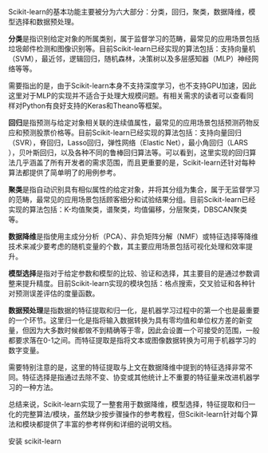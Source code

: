 Scikit-learn的基本功能主要被分为六大部分：分类，回归，聚类，数据降维，模型选择和数据预处理。

**分类**是指识别给定对象的所属类别，属于监督学习的范畴，最常见的应用场景包括垃圾邮件检测和图像识别等。目前Scikit-learn已经实现的算法包括：支持向量机（SVM），最近邻，逻辑回归，随机森林，决策树以及多层感知器（MLP）神经网络等等。

需要指出的是，由于Scikit-learn本身不支持深度学习，也不支持GPU加速，因此这里对于MLP的实现并不适合于处理大规模问题。有相关需求的读者可以查看同样对Python有良好支持的Keras和Theano等框架。

**回归**是指预测与给定对象相关联的连续值属性，最常见的应用场景包括预测药物反应和预测股票价格等。目前Scikit-learn已经实现的算法包括：支持向量回归（SVR），脊回归，Lasso回归，弹性网络（Elastic Net），最小角回归（LARS ），贝叶斯回归，以及各种不同的鲁棒回归算法等。可以看到，这里实现的回归算法几乎涵盖了所有开发者的需求范围，而且更重要的是，Scikit-learn还针对每种算法都提供了简单明了的用例参考。

**聚类**是指自动识别具有相似属性的给定对象，并将其分组为集合，属于无监督学习的范畴，最常见的应用场景包括顾客细分和试验结果分组。目前Scikit-learn已经实现的算法包括：K-均值聚类，谱聚类，均值偏移，分层聚类，DBSCAN聚类等。

**数据降维**是指使用主成分分析（PCA）、非负矩阵分解（NMF）或特征选择等降维技术来减少要考虑的随机变量的个数，其主要应用场景包括可视化处理和效率提升。

**模型选择**是指对于给定参数和模型的比较、验证和选择，其主要目的是通过参数调整来提升精度。目前Scikit-learn实现的模块包括：格点搜索，交叉验证和各种针对预测误差评估的度量函数。

**数据预处理**是指数据的特征提取和归一化，是机器学习过程中的第一个也是最重要的一个环节。这里归一化是指将输入数据转换为具有零均值和单位权方差的新变量，但因为大多数时候都做不到精确等于零，因此会设置一个可接受的范围，一般都要求落在0-1之间。而特征提取是指将文本或图像数据转换为可用于机器学习的数字变量。

需要特别注意的是，这里的特征提取与上文在数据降维中提到的特征选择非常不同。特征选择是指通过去除不变、协变或其他统计上不重要的特征量来改进机器学习的一种方法。

总结来说，Scikit-learn实现了一整套用于数据降维，模型选择，特征提取和归一化的完整算法/模块，虽然缺少按步骤操作的参考教程，但Scikit-learn针对每个算法和模块都提供了丰富的参考样例和详细的说明文档。

安装 scikit-learn





